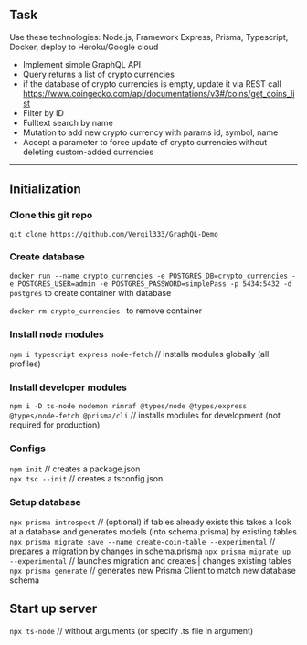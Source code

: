 ## Task

Use these technologies: Node.js, Framework Express, Prisma, Typescript, Docker, deploy to Heroku/Google cloud

- Implement simple GraphQL API
- Query returns a list of crypto currencies
- if the database of crypto currencies is empty, update it via REST call https://www.coingecko.com/api/documentations/v3#/coins/get_coins_list
- Filter by ID
- Fulltext search by name
- Mutation to add new crypto currency with params id, symbol, name
- Accept a parameter to force update of crypto currencies without deleting custom-added currencies

---

## Initialization  
  
### Clone this git repo
`git clone https://github.com/Vergil333/GraphQL-Demo`

### Create database
`docker run --name crypto_currencies -e POSTGRES_DB=crypto_currencies -e POSTGRES_USER=admin -e POSTGRES_PASSWORD=simplePass -p 5434:5432 -d postgres` to create container with database  
  
`docker rm crypto_currencies ` to remove container  

### Install node modules
`npm i typescript express node-fetch` // installs modules globally (all profiles)  

### Install developer modules
`npm i -D ts-node nodemon rimraf @types/node @types/express @types/node-fetch @prisma/cli` // installs modules for development (not required for production)  

### Configs
`npm init` // creates a package.json    
`npx tsc --init` // creates a tsconfig.json  

### Setup database
`npx prisma introspect` // (optional) if tables already exists this takes a look at a database and generates models (into schema.prisma) by existing tables 
`npx prisma migrate save --name create-coin-table --experimental` //  prepares a migration by changes in schema.prisma
`npx prisma migrate up --experimental` //  launches migration and creates | changes existing tables
`npx prisma generate` // generates new Prisma Client to match new database schema 

## Start up server
`npx ts-node` // without arguments (or specify .ts file in argument)
